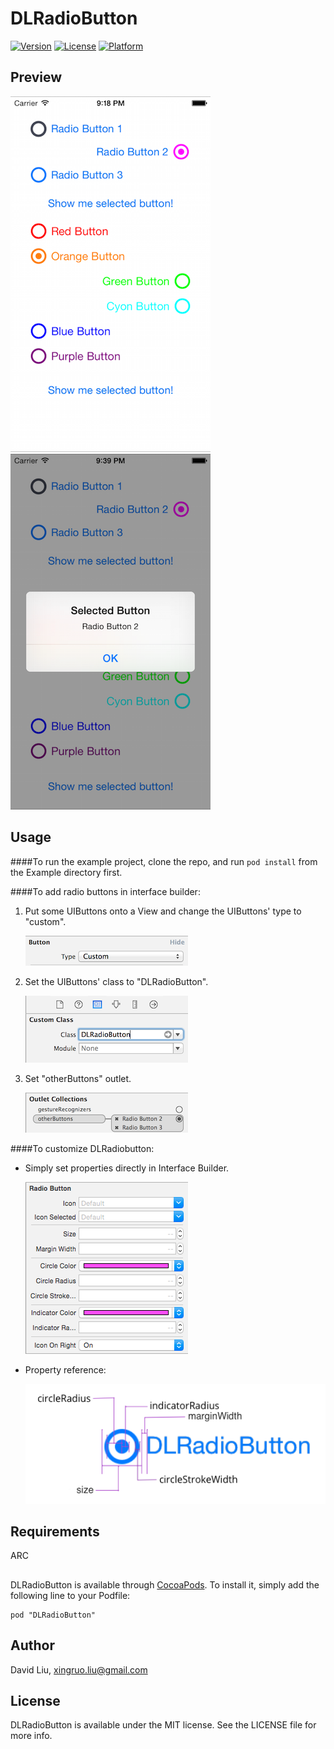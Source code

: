 # DLRadioButton 

[![Version](https://img.shields.io/cocoapods/v/DLRadioButton.svg?style=flat)](http://cocoadocs.org/docsets/DLRadioButton)
[![License](https://img.shields.io/cocoapods/l/DLRadioButton.svg?style=flat)](http://cocoadocs.org/docsets/DLRaidoButton)
[![Platform](https://img.shields.io/cocoapods/p/DLRadioButton.svg?style=flat)](http://cocoadocs.org/docsets/DLRadioButton)

## Preview

![screenshot1](DLRadioButton_screenshot1.png) ![screenshot2](DLRadioButton_screenshot2.png)

## Usage

####To run the example project, clone the repo, and run `pod install` from the Example directory first.

####To add radio buttons in interface builder:

1.  Put some UIButtons onto a View and change the UIButtons' type to "custom".

	![change UIButton Type](change_UIButton_type.png)

2.  Set the UIButtons' class to "DLRadioButton".

	![change UIButton Class](change_UIButton_class.png)

3.	Set "otherButtons" outlet.

	![set otherButtons outlet](set_otherButtons_outlet.png)

####To customize DLRadiobutton:

*	Simply set properties directly in Interface Builder.

	![design DLButton](design_DLRadioButton.png)

*	Property reference:
	
	![DLRadioButton](DLRadioButton.png)

## Requirements

ARC

## 

DLRadioButton is available through [CocoaPods](http://cocoapods.org). To install
it, simply add the following line to your Podfile:

    pod "DLRadioButton"

## Author

David Liu, xingruo.liu@gmail.com

## License

DLRadioButton is available under the MIT license. See the LICENSE file for more info.
